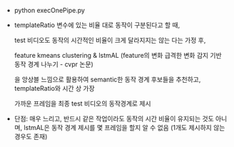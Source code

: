 *   python execOnePipe.py 

*   templateRatio 변수에 있는 비율 대로 동작이 구분된다고 할 때, 

    test 비디오도 동작의 시간적인 비율이 크게 달라지지는 않는 다는 가정 후, 

    feature kmeans clustering &  lstmAL (feature의 변화 급격한 변화 감지 기반 동작 경계 나누기 - cvpr 논문)

    을 앙상블 느낌으로 활용하여 semantic한 동작 경계 후보들을 추천하고, templateRatio와 시간 상 가장 
 
    가까운 프레임을 최종 test 비디오의 동작경계로 제시 
    

*   단점: 매우 느리고, 반드시 같은 작업이라도 동작의 시간 비율이 유지되는 것도 아니며,  lstmAL은 동작 경계 제시를 몇 프레임을 할지 알 수 없음 (1개도 제시하지 않는 경우도 존재) 
